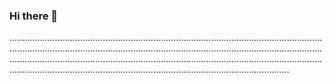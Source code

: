 ### Hi there 👋

...................................................................................................................................................................................................................................................................................................................................................................................................................................................................................................
